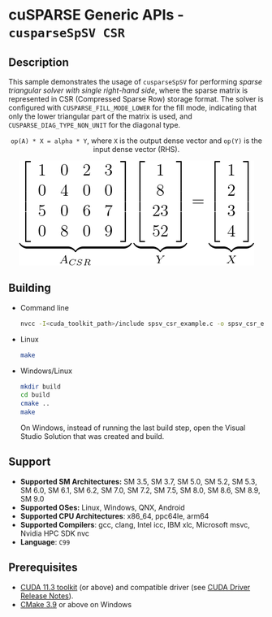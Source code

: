 # cuSPARSE Generic APIs - `cusparseSpSV CSR`

## Description

This sample demonstrates the usage of `cusparseSpSV` for performing *sparse triangular solver with single right-hand side*, where the sparse matrix is represented in CSR (Compressed Sparse Row) storage format. The solver is configured with `CUSPARSE_FILL_MODE_LOWER` for the fill mode, indicating that only the lower triangular part of the matrix is used, and `CUSPARSE_DIAG_TYPE_NON_UNIT` for the diagonal type.

<center>

`op(A) * X = alpha * Y`, where `X` is the output dense vector and `op(Y)` is the input dense vector (RHS). 

![](spsv_csr.png)
</center>

## Building

* Command line
    ```bash
    nvcc -I<cuda_toolkit_path>/include spsv_csr_example.c -o spsv_csr_example -lcusparse
    ```

* Linux
    ```bash
    make
    ```

* Windows/Linux
    ```bash
    mkdir build
    cd build
    cmake ..
    make
    ```
    On Windows, instead of running the last build step, open the Visual Studio Solution that was created and build.

## Support

* **Supported SM Architectures:** SM 3.5, SM 3.7, SM 5.0, SM 5.2, SM 5.3, SM 6.0, SM 6.1, SM 6.2, SM 7.0, SM 7.2, SM 7.5, SM 8.0, SM 8.6, SM 8.9, SM 9.0
* **Supported OSes:** Linux, Windows, QNX, Android
* **Supported CPU Architectures**: x86_64, ppc64le, arm64
* **Supported Compilers**: gcc, clang, Intel icc, IBM xlc, Microsoft msvc, Nvidia HPC SDK nvc
* **Language**: `C99`

## Prerequisites

* [CUDA 11.3 toolkit](https://developer.nvidia.com/cuda-downloads) (or above) and compatible driver (see [CUDA Driver Release Notes](https://docs.nvidia.com/cuda/cuda-toolkit-release-notes/index.html#cuda-major-component-versions)).
* [CMake 3.9](https://cmake.org/download/) or above on Windows
